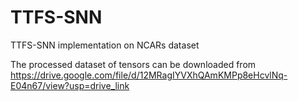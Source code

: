 # TTFS-SNN
TTFS-SNN implementation on NCARs dataset

The processed dataset of tensors can be downloaded from https://drive.google.com/file/d/12MRagIYVXhQAmKMPp8eHcvlNq-E04n67/view?usp=drive_link

